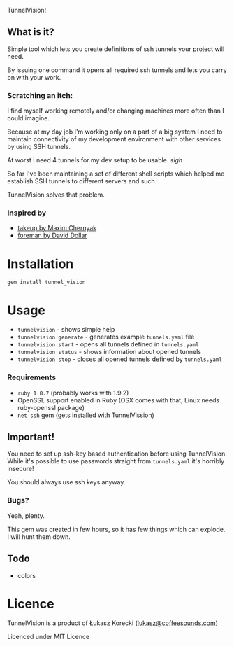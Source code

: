 TunnelVision!

## What is it?

Simple tool which lets you create definitions of ssh tunnels your project will need.

By issuing one command it opens all required ssh tunnels and lets you carry on with your work.

### Scratching an itch:

I find myself working remotely and/or changing machines more often than I could imagine.

Because at my day job I'm working only on a part of a big system I need to maintain connectivity of my development environment with other services by using SSH tunnels.

At worst I need 4 tunnels for my dev setup to be usable. *sigh*

So far I've been maintaining a set of different shell scripts which helped me establish SSH tunnels to different servers and such.

TunnelVision solves that problem.


### Inspired by

- [takeup by Maxim Chernyak](https://github.com/maxim/takeup)
- [foreman by David Dollar](https://github.com/ddollar/foreman)


# Installation

`gem install tunnel_vision`

# Usage

- `tunnelvision` - shows simple help
- `tunnelvision generate` - generates example `tunnels.yaml` file
- `tunnelvision start` - opens all tunnels defined in `tunnels.yaml`
- `tunnelvision status` - shows information about opened tunnels
- `tunnelvision stop` - closes all opened tunnels defined by `tunnels.yaml`

### Requirements

- `ruby 1.8.7` (probably works with 1.9.2)
- OpenSSL support enabled in Ruby (OSX comes with that, Linux needs ruby-openssl package)
- `net-ssh` gem (gets installed with TunnelVission)

## Important!

You need to set up ssh-key based authentication before using TunnelVision. While it's possible to use passwords straight from `tunnels.yaml` it's horribly insecure!

You should always use ssh keys anyway.

### Bugs?

Yeah, plenty.

This gem was created in few hours, so it has few things which can explode. I will hunt them down.

## Todo

- colors

# Licence

TunnelVision is a product of Łukasz Korecki (lukasz@coffeesounds.com)

Licenced under MIT Licence
